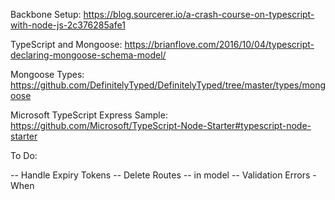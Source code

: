 Backbone Setup: https://blog.sourcerer.io/a-crash-course-on-typescript-with-node-js-2c376285afe1

TypeScript and Mongoose: https://brianflove.com/2016/10/04/typescript-declaring-mongoose-schema-model/

Mongoose Types: https://github.com/DefinitelyTyped/DefinitelyTyped/tree/master/types/mongoose

Microsoft TypeScript Express Sample: https://github.com/Microsoft/TypeScript-Node-Starter#typescript-node-starter

To Do:

-- Handle Expiry Tokens
-- Delete Routes -- in model
-- Validation Errors - When
